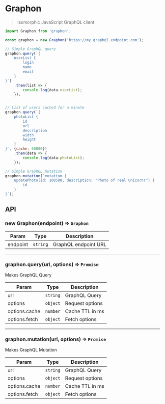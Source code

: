 # Graphon
> Isomorphic JavaScript GraphQL client

```js
import Graphon from 'graphon';

const graphon = new Graphon('https://my.graphql.endpoint.com');

// Simple GraphQL query
graphon.query(`{
	userList {
		login
		name
		email
	}
}`)
	.then(list => {
		console.log(data.userList);
	});


// List of users cached for a minute
graphon.query(`{
	photoList {
		id
		url
		description
		width
		height
	}
}`, {cache: 60000})
	.then(data => {
		console.log(data.photoList);
	});

// Simple GraphQL mutation
graphon.mutation(`mutation {
	updatePhoto(id: 100500, description: "Photo of real Unicorn!") {
		id
	}
}`);
```

## API

### new Graphon(endpoint) ⇒ ``Graphon``

| Param | Type | Description |
| --- | --- | --- |
| endpoint | ``string`` | GraphQL endpoint URL |

-----------------

### graphon.query(url, options) ⇒ ``Promise``
Makes GraphQL Query

| Param | Type | Description |
| --- | --- | --- |
| url | ``string`` | GraphQL Query |
| options | ``object`` | Request options |
| options.cache | ``number`` | Cache TTL in ms |
| options.fetch | ``object`` | Fetch options |

-----------------

### graphon.mutation(url, options) ⇒ ``Promise``
Makes GraphQL Mutation

| Param | Type | Description |
| --- | --- | --- |
| url | ``string`` | GraphQL Query |
| options | ``object`` | Request options |
| options.cache | ``number`` | Cache TTL in ms |
| options.fetch | ``object`` | Fetch options |
